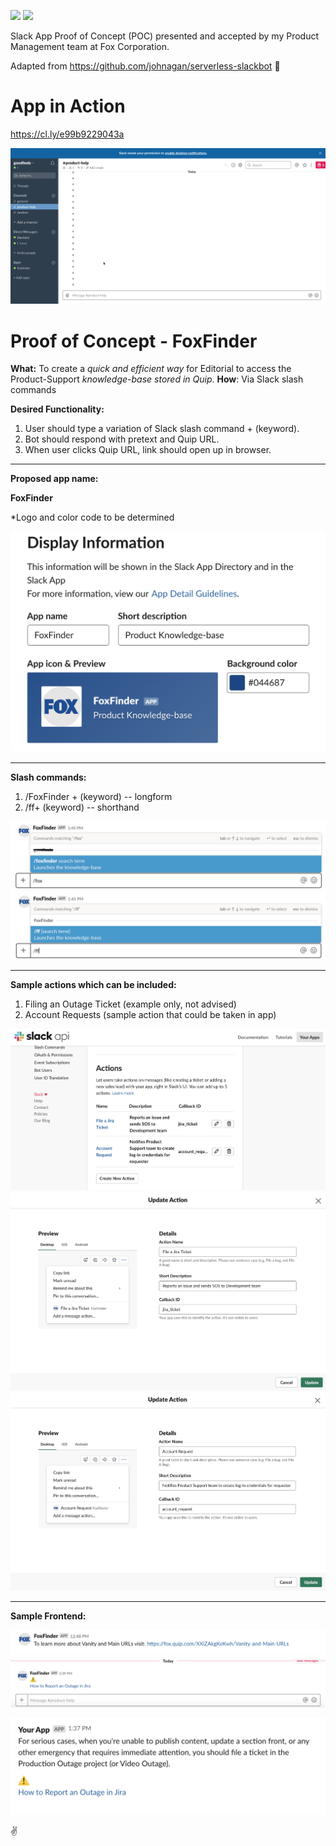 ![](https://camo.githubusercontent.com/547c6da94c16fedb1aa60c9efda858282e22834f/687474703a2f2f7075626c69632e7365727665726c6573732e636f6d2f6261646765732f76332e737667) ![](https://camo.githubusercontent.com/d59450139b6d354f15a2252a47b457bb2cc43828/68747470733a2f2f696d672e736869656c64732e696f2f6e706d2f6c2f7365727665726c6573732e737667)

Slack App Proof of Concept (POC) presented and accepted by my Product Management team at Fox Corporation.

Adapted from https://github.com/johnagan/serverless-slackbot 📣

# App in Action

https://cl.ly/e99b9229043a

![](screen_recording.gif)


# Proof of Concept - FoxFinder

**What:** To create a *quick and efficient way* for Editorial to access the Product-Support *knowledge-base stored in Quip*. 
**How**: Via Slack slash commands

**Desired Functionality:**

1. User should type a variation of Slack slash command + (keyword).
2. Bot should respond with pretext and Quip URL. 
3. When user clicks Quip URL, link should open up in browser.

___

**Proposed app name:**

**FoxFinder**

*Logo and color code to be determined

![](screengrab_b.png)

____
**Slash commands:**

1. /FoxFinder + (keyword) -- longform
2. /ff+ (keyword) -- shorthand

![](screengrab_d.png)
![](screengrab_e.png)

___
**Sample actions which can be included:**

1. Filing an Outage Ticket (example only, not advised)
2. Account Requests (sample action that could be taken in app)

![](screengrab_f.png)
![](screengrab_g.png)
![](screengrab_h.png)

___
**Sample Frontend:**

![](screengrab_i.png)
![](screengrab_j.png)

![](screengrab_k.png)


✌️





